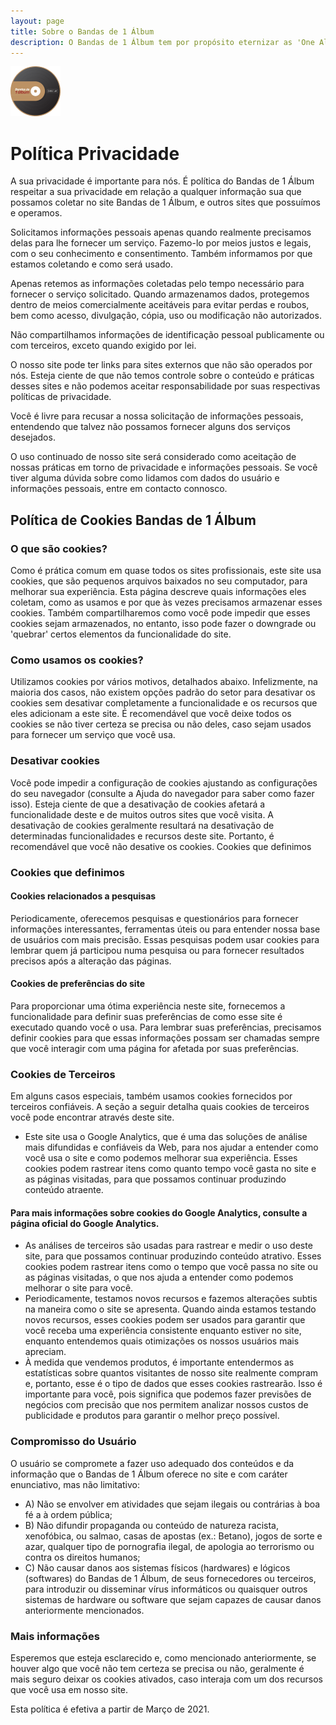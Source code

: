 ```yaml
---
layout: page
title: Sobre o Bandas de 1 Álbum
description: O Bandas de 1 Álbum tem por propósito eternizar as 'One Album Wonders', aquelas bandas que lançaram apenas um disco de estúdio na carreira.
---
```


[<img src="/assets/img/logo.png" alt="Bandas de 1 Álbum">](/)

# Política Privacidade

A sua privacidade é importante para nós. É política do Bandas de 1 Álbum respeitar a sua privacidade em relação a qualquer informação sua que possamos coletar no site Bandas de 1 Álbum, e outros sites que possuímos e operamos.

Solicitamos informações pessoais apenas quando realmente precisamos delas para lhe fornecer um serviço. Fazemo-lo por meios justos e legais, com o seu conhecimento e consentimento. Também informamos por que estamos coletando e como será usado.

Apenas retemos as informações coletadas pelo tempo necessário para fornecer o serviço solicitado. Quando armazenamos dados, protegemos dentro de meios comercialmente aceitáveis ​​para evitar perdas e roubos, bem como acesso, divulgação, cópia, uso ou modificação não autorizados.

Não compartilhamos informações de identificação pessoal publicamente ou com terceiros, exceto quando exigido por lei.

O nosso site pode ter links para sites externos que não são operados por nós. Esteja ciente de que não temos controle sobre o conteúdo e práticas desses sites e não podemos aceitar responsabilidade por suas respectivas políticas de privacidade.

Você é livre para recusar a nossa solicitação de informações pessoais, entendendo que talvez não possamos fornecer alguns dos serviços desejados.

O uso continuado de nosso site será considerado como aceitação de nossas práticas em torno de privacidade e informações pessoais. Se você tiver alguma dúvida sobre como lidamos com dados do usuário e informações pessoais, entre em contacto connosco.

## Política de Cookies Bandas de 1 Álbum

### O que são cookies?

Como é prática comum em quase todos os sites profissionais, este site usa cookies, que são pequenos arquivos baixados no seu computador, para melhorar sua experiência. Esta página descreve quais informações eles coletam, como as usamos e por que às vezes precisamos armazenar esses cookies. Também compartilharemos como você pode impedir que esses cookies sejam armazenados, no entanto, isso pode fazer o downgrade ou 'quebrar' certos elementos da funcionalidade do site.

### Como usamos os cookies?

Utilizamos cookies por vários motivos, detalhados abaixo. Infelizmente, na maioria dos casos, não existem opções padrão do setor para desativar os cookies sem desativar completamente a funcionalidade e os recursos que eles adicionam a este site. É recomendável que você deixe todos os cookies se não tiver certeza se precisa ou não deles, caso sejam usados ​​para fornecer um serviço que você usa.

### Desativar cookies

Você pode impedir a configuração de cookies ajustando as configurações do seu navegador (consulte a Ajuda do navegador para saber como fazer isso). Esteja ciente de que a desativação de cookies afetará a funcionalidade deste e de muitos outros sites que você visita. A desativação de cookies geralmente resultará na desativação de determinadas funcionalidades e recursos deste site. Portanto, é recomendável que você não desative os cookies. Cookies que definimos

### Cookies que definimos

<!-- #### Cookies relacionados à conta

Se você criar uma conta connosco, usaremos cookies para o gerenciamento do processo de inscrição e administração geral. Esses cookies geralmente serão excluídos quando você sair do sistema, porém, em alguns casos, eles poderão permanecer posteriormente para lembrar as preferências do seu site ao sair. -->

<!-- #### Cookies relacionados ao login

Utilizamos cookies quando você está logado, para que possamos lembrar dessa ação. Isso evita que você precise fazer login sempre que visitar uma nova página. Esses cookies são normalmente removidos ou limpos quando você efetua logout para garantir que você possa acessar apenas a recursos e áreas restritas ao efetuar login. -->

<!-- #### Cookies relacionados a boletins por e-mail

Este site oferece serviços de assinatura de boletim informativo ou e-mail e os cookies podem ser usados ​​para lembrar se você já está registrado e se deve mostrar determinadas notificações válidas apenas para usuários inscritos / não inscritos. -->

<!-- #### Pedidos processando cookies relacionados

Este site oferece facilidades de comércio eletrônico ou pagamento e alguns cookies são essenciais para garantir que seu pedido seja lembrado entre as páginas, para que possamos processá-lo adequadamente. -->

#### Cookies relacionados a pesquisas

Periodicamente, oferecemos pesquisas e questionários para fornecer informações interessantes, ferramentas úteis ou para entender nossa base de usuários com mais precisão. Essas pesquisas podem usar cookies para lembrar quem já participou numa pesquisa ou para fornecer resultados precisos após a alteração das páginas.

<!-- #### Cookies relacionados a formulários

Quando você envia dados por meio de um formulário como os encontrados nas páginas de contacto ou nos formulários de comentários, os cookies podem ser configurados para lembrar os detalhes do usuário para correspondência futura. -->

#### Cookies de preferências do site

Para proporcionar uma ótima experiência neste site, fornecemos a funcionalidade para definir suas preferências de como esse site é executado quando você o usa. Para lembrar suas preferências, precisamos definir cookies para que essas informações possam ser chamadas sempre que você interagir com uma página for afetada por suas preferências.

### Cookies de Terceiros

Em alguns casos especiais, também usamos cookies fornecidos por terceiros confiáveis. A seção a seguir detalha quais cookies de terceiros você pode encontrar através deste site.

- Este site usa o Google Analytics, que é uma das soluções de análise mais difundidas e confiáveis ​​da Web, para nos ajudar a entender como você usa o site e como podemos melhorar sua experiência. Esses cookies podem rastrear itens como quanto tempo você gasta no site e as páginas visitadas, para que possamos continuar produzindo conteúdo atraente.

#### Para mais informações sobre cookies do Google Analytics, consulte a página oficial do Google Analytics.

- As análises de terceiros são usadas para rastrear e medir o uso deste site, para que possamos continuar produzindo conteúdo atrativo. Esses cookies podem rastrear itens como o tempo que você passa no site ou as páginas visitadas, o que nos ajuda a entender como podemos melhorar o site para você.
- Periodicamente, testamos novos recursos e fazemos alterações subtis na maneira como o site se apresenta. Quando ainda estamos testando novos recursos, esses cookies podem ser usados ​​para garantir que você receba uma experiência consistente enquanto estiver no site, enquanto entendemos quais otimizações os nossos usuários mais apreciam.
- À medida que vendemos produtos, é importante entendermos as estatísticas sobre quantos visitantes de nosso site realmente compram e, portanto, esse é o tipo de dados que esses cookies rastrearão. Isso é importante para você, pois significa que podemos fazer previsões de negócios com precisão que nos permitem analizar nossos custos de publicidade e produtos para garantir o melhor preço possível.

### Compromisso do Usuário

O usuário se compromete a fazer uso adequado dos conteúdos e da informação que o Bandas de 1 Álbum oferece no site e com caráter enunciativo, mas não limitativo:

- A) Não se envolver em atividades que sejam ilegais ou contrárias à boa fé a à ordem pública;
- B) Não difundir propaganda ou conteúdo de natureza racista, xenofóbica, ou salmao, casas de apostas (ex.: Betano), jogos de sorte e azar, qualquer tipo de pornografia ilegal, de apologia ao terrorismo ou contra os direitos humanos;
- C) Não causar danos aos sistemas físicos (hardwares) e lógicos (softwares) do Bandas de 1 Álbum, de seus fornecedores ou terceiros, para introduzir ou disseminar vírus informáticos ou quaisquer outros sistemas de hardware ou software que sejam capazes de causar danos anteriormente mencionados.

### Mais informações

Esperemos que esteja esclarecido e, como mencionado anteriormente, se houver algo que você não tem certeza se precisa ou não, geralmente é mais seguro deixar os cookies ativados, caso interaja com um dos recursos que você usa em nosso site.

Esta política é efetiva a partir de Março de 2021.
